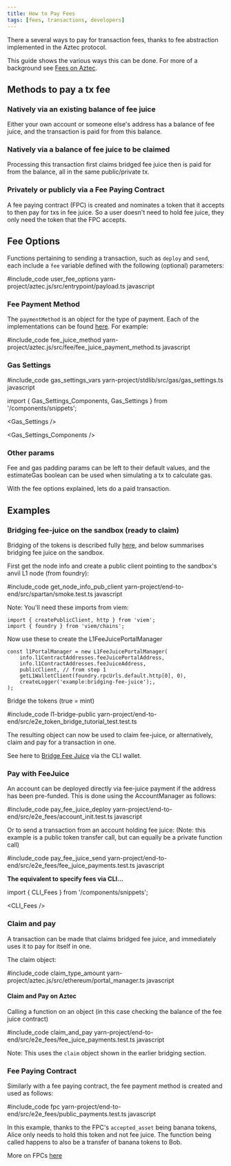 ```yaml
---
title: How to Pay Fees
tags: [fees, transactions, developers]
---
```


There a several ways to pay for transaction fees, thanks to fee abstraction implemented in the Aztec protocol.

This guide shows the various ways this can be done. For more of a background see [Fees on Aztec](../../../aztec/concepts/fees).

## Methods to pay a tx fee

### Natively via an existing balance of fee juice

Either your own account or someone else's address has a balance of fee juice, and the transaction is paid for from this balance.

### Natively via a balance of fee juice to be claimed

Processing this transaction first claims bridged fee juice then is paid for from the balance, all in the same public/private tx.

### Privately or publicly via a Fee Paying Contract

A fee paying contract (FPC) is created and nominates a token that it accepts to then pay for txs in fee juice. So a user doesn't need to hold fee juice, they only need the token that the FPC accepts.

## Fee Options

Functions pertaining to sending a transaction, such as `deploy` and `send`, each include a `fee` variable defined with the following (optional) parameters:

#include_code user_fee_options yarn-project/aztec.js/src/entrypoint/payload.ts javascript


### Fee Payment Method

The `paymentMethod` is an object for the type of payment. Each of the implementations can be found [here](https://github.com/AztecProtocol/aztec-packages/blob/#include_aztec_version/yarn-project/aztec.js/src/fee). For example:

#include_code fee_juice_method yarn-project/aztec.js/src/fee/fee_juice_payment_method.ts javascript

### Gas Settings

#include_code gas_settings_vars yarn-project/stdlib/src/gas/gas_settings.ts javascript

import { Gas_Settings_Components, Gas_Settings } from '/components/snippets';

<Gas_Settings />

<Gas_Settings_Components />


### Other params

Fee and gas padding params can be left to their default values, and the estimateGas boolean can be used when simulating a tx to calculate gas.

With the fee options explained, lets do a paid transaction.

## Examples

### Bridging fee-juice on the sandbox (ready to claim)

Bridging of the tokens is described fully [here](../../../developers/tutorials/codealong/contract_tutorials/token_bridge#deposit-to-aztec), and below summarises bridging fee juice on the sandbox.

First get the node info and create a public client pointing to the sandbox's anvil L1 node (from foundry):

#include_code get_node_info_pub_client yarn-project/end-to-end/src/spartan/smoke.test.ts javascript

Note: You'll need these imports from viem:
```
import { createPublicClient, http } from 'viem';
import { foundry } from 'viem/chains';
```

Now use these to create the L1FeeJuicePortalManager

```
const l1PortalManager = new L1FeeJuicePortalManager(
    info.l1ContractAddresses.feeJuicePortalAddress,
    info.l1ContractAddresses.feeJuiceAddress,
    publicClient, // from step 1
    getL1WalletClient(foundry.rpcUrls.default.http[0], 0),
    createLogger('example:bridging-fee-juice');,
);
```

Bridge the tokens (true = mint)

#include_code l1-bridge-public yarn-project/end-to-end/src/e2e_token_bridge_tutorial_test.test.ts

The resulting object can now be used to claim fee-juice, or alternatively, claim and pay for a transaction in one.

See here to [Bridge Fee Juice](../../../developers/reference/environment_reference/cli_wallet_reference#bridge-fee-juice) via the CLI wallet.

### Pay with FeeJuice

An account can be deployed directly via fee-juice payment if the address has been pre-funded.
This is done using the AccountManager as follows:

#include_code pay_fee_juice_deploy yarn-project/end-to-end/src/e2e_fees/account_init.test.ts javascript

Or to send a transaction from an account holding fee juice:
(Note: this example is a public token transfer call, but can equally be a private function call)

#include_code pay_fee_juice_send yarn-project/end-to-end/src/e2e_fees/fee_juice_payments.test.ts javascript

**The equivalent to specify fees via CLI...**

import { CLI_Fees } from '/components/snippets';

<CLI_Fees />

### Claim and pay

A transaction can be made that claims bridged fee juice, and immediately uses it to pay for itself in one.

The claim object:

#include_code claim_type_amount yarn-project/aztec.js/src/ethereum/portal_manager.ts javascript


#### Claim and Pay on Aztec

Calling a function on an object (in this case checking the balance of the fee juice contract)

#include_code claim_and_pay yarn-project/end-to-end/src/e2e_fees/fee_juice_payments.test.ts javascript

Note: This uses the `claim` object shown in the earlier bridging section.

### Fee Paying Contract

Similarly with a fee paying contract, the fee payment method is created and used as follows:

#include_code fpc yarn-project/end-to-end/src/e2e_fees/public_payments.test.ts javascript

In this example, thanks to the FPC's `accepted_asset` being banana tokens, Alice only needs to hold this token and not fee juice. The function being called happens to also be a transfer of banana tokens to Bob.

More on FPCs [here](https://github.com/AztecProtocol/aztec-packages/tree/#include_aztec_version/noir-projects/noir-contracts/contracts/fpc_contract/src/main.nr)
